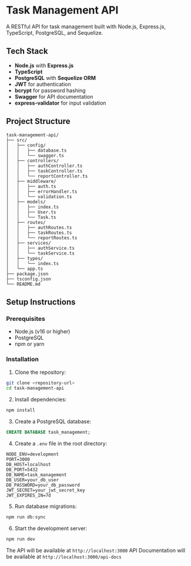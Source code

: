 # Task Management API

A RESTful API for task management built with Node.js, Express.js, TypeScript, PostgreSQL, and Sequelize.

## Tech Stack

- **Node.js** with **Express.js**
- **TypeScript**
- **PostgreSQL** with **Sequelize ORM**
- **JWT** for authentication
- **bcrypt** for password hashing
- **Swagger** for API documentation
- **express-validator** for input validation

## Project Structure

```
task-management-api/
├── src/
│   ├── config/
│   │   ├── database.ts
│   │   └── swagger.ts
│   ├── controllers/
│   │   ├── authController.ts
│   │   ├── taskController.ts
│   │   └── reportController.ts
│   ├── middleware/
│   │   ├── auth.ts
│   │   ├── errorHandler.ts
│   │   └── validation.ts
│   ├── models/
│   │   ├── index.ts
│   │   ├── User.ts
│   │   └── Task.ts
│   ├── routes/
│   │   ├── authRoutes.ts
│   │   ├── taskRoutes.ts
│   │   └── reportRoutes.ts
│   ├── services/
│   │   ├── authService.ts
│   │   └── taskService.ts
│   ├── types/
│   │   └── index.ts
│   └── app.ts
├── package.json
├── tsconfig.json
└── README.md
```

## Setup Instructions

### Prerequisites
- Node.js (v16 or higher)
- PostgreSQL
- npm or yarn

### Installation

1. Clone the repository:
```bash
git clone <repository-url>
cd task-management-api
```

2. Install dependencies:
```bash
npm install
```

3. Create a PostgreSQL database:
```sql
CREATE DATABASE task_management;
```

4. Create a `.env` file in the root directory:
```env
NODE_ENV=development
PORT=3000
DB_HOST=localhost
DB_PORT=5432
DB_NAME=task_management
DB_USER=your_db_user
DB_PASSWORD=your_db_password
JWT_SECRET=your_jwt_secret_key
JWT_EXPIRES_IN=7d
```

5. Run database migrations:
```bash
npm run db:sync
```

6. Start the development server:
```bash
npm run dev
```

The API will be available at `http://localhost:3000`
API Documentation will be available at `http://localhost:3000/api-docs`